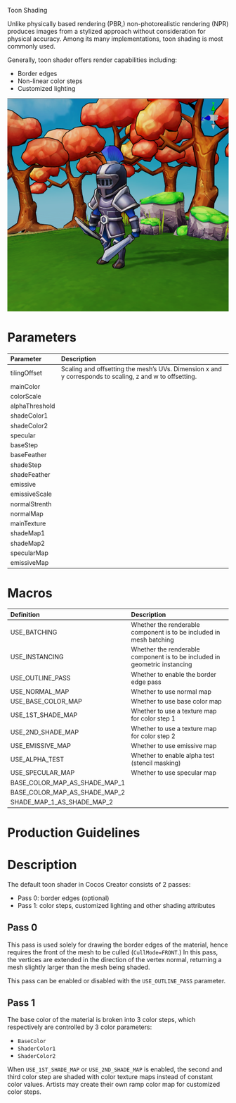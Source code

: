 Toon Shading

 Unlike physically based rendering [](effect-buildin-pbr.md) (PBR,) non-photorealistic rendering (NPR) produces images from a stylized approach without consideration for physical accuracy. Among its many implementations, toon shading is most commonly used.

 Generally, toon shader offers render capabilities including:

 - Border edges
 - Non-linear color steps
 - Customized lighting
  
 ![toon](img/toon.png)

 # Parameters

| Parameter      | Description                                                              |
| :------------- | :---------------------------------------------------------------- |
| tilingOffset   | Scaling and offsetting the mesh’s UVs. Dimension x and y corresponds to scaling, z and w to offsetting. |
| mainColor      |
| colorScale     |
| alphaThreshold |
| shadeColor1    |
| shadeColor2    |
| specular       |
| baseStep       |
| baseFeather    |
| shadeStep      |
| shadeFeather   |
| emissive       |
| emissiveScale  |
| normalStrenth  |
| normalMap      |
| mainTexture    |
| shadeMap1      |
| shadeMap2      |
| specularMap    |
| emissiveMap    |

 # Macros

 | Definition                    | Description                      |
 | :---------------------------- | :------------------------ |
 | USE_BATCHING                  | Whether the renderable component is to be included in mesh batching |
 | USE_INSTANCING                | Whether the renderable component is to be included in geometric instancing |
 | USE_OUTLINE_PASS              | Whether to enable the border edge pass |
 | USE_NORMAL_MAP                | Whether to use normal map |
 | USE_BASE_COLOR_MAP            | Whether to use base color map |
 | USE_1ST_SHADE_MAP             | Whether to use a texture map for color step 1 |
 | USE_2ND_SHADE_MAP             | Whether to use a texture map for color step 2 |
 | USE_EMISSIVE_MAP              | Whether to use emissive map |
 | USE_ALPHA_TEST                | Whether to enable alpha test (stencil masking) |
 | USE_SPECULAR_MAP              | Whether to use specular map |
 | BASE_COLOR_MAP_AS_SHADE_MAP_1 |                           |
 | BASE_COLOR_MAP_AS_SHADE_MAP_2 |                           |
 | SHADE_MAP_1_AS_SHADE_MAP_2    |                           |

 # Production Guidelines

 # Description

 The default toon shader in Cocos Creator consists of 2 passes:
 
 - Pass 0: border edges (optional)
 - Pass 1: color steps, customized lighting and other shading attributes

## Pass 0

This pass is used solely for drawing the border edges of the material, hence requires the front of the mesh to be culled (`CullMode=FRONT`.) In this pass, the vertices are extended in the direction of the vertex normal, returning a mesh slightly larger than the mesh being shaded.

This pass can be enabled or disabled with the `USE_OUTLINE_PASS` parameter.

## Pass 1

The base color of the material is broken into 3 color steps, which respectively are controlled by 3 color parameters:

- `BaseColor`
- `ShaderColor1`
- `ShaderColor2`

When `USE_1ST_SHADE_MAP` or `USE_2ND_SHADE_MAP` is enabled, the second and third color step are shaded with color texture maps instead of constant color values. Artists may create their own ramp color map for customized color steps.
